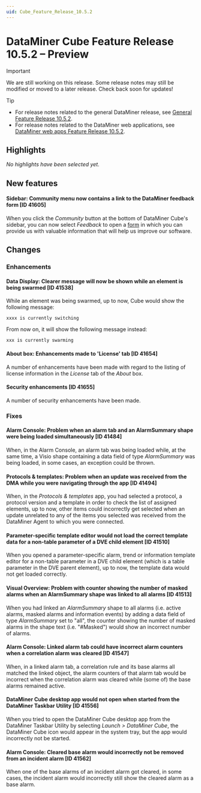 ```yaml
---
uid: Cube_Feature_Release_10.5.2
---
```


# DataMiner Cube Feature Release 10.5.2 – Preview

> [!IMPORTANT]
> We are still working on this release. Some release notes may still be modified or moved to a later release. Check back soon for updates!

> [!TIP]
>
> - For release notes related to the general DataMiner release, see [General Feature Release 10.5.2](xref:General_Feature_Release_10.5.2).
> - For release notes related to the DataMiner web applications, see [DataMiner web apps Feature Release 10.5.2](xref:Web_apps_Feature_Release_10.5.2).

## Highlights

*No highlights have been selected yet.*

## New features

#### Sidebar: Community menu now contains a link to the DataMiner feedback form [ID 41605]

<!-- MR 10.4.0 [CU11] / 10.5.0 [CU0] - FR 10.5.2 -->

When you click the *Community* button at the bottom of DataMiner Cube's sidebar, you can now select *Feedback* to open a [form](https://aka.dataminer.services/feedback-cube) in which you can provide us with valuable information that will help us improve our software.

## Changes

### Enhancements

#### Data Display: Clearer message will now be shown while an element is being swarmed [ID 41538]

<!-- MR 10.4.0 [CU11] / 10.5.0 [CU0] - FR 10.5.2 -->

While an element was being swarmed, up to now, Cube would show the following message:

`xxxx is currently switching`

From now on, it will show the following message instead:

`xxx is currently swarming`

#### About box: Enhancements made to 'License' tab [ID 41654]

<!-- MR 10.4.0 [CU11] / 10.5.0 [CU0] - FR 10.5.2 -->

A number of enhancements have been made with regard to the listing of license information in the *License* tab of the *About* box.

#### Security enhancements [ID 41655]

<!-- 41655: MR 10.4.0 [CU11] / 10.5.0 [CU0] - FR 10.5.2 -->

A number of security enhancements have been made.

### Fixes

#### Alarm Console: Problem when an alarm tab and an AlarmSummary shape were being loaded simultaneously [ID 41484]

<!-- MR 10.4.0 [CU11] / 10.5.0 [CU0] - FR 10.5.2 -->

When, in the Alarm Console, an alarm tab was being loaded while, at the same time, a Visio shape containing a data field of type *AlarmSummary* was being loaded, in some cases, an exception could be thrown.

#### Protocols & templates: Problem when an update was received from the DMA while you were navigating through the app [ID 41494]

<!-- MR 10.4.0 [CU11] / 10.5.0 [CU0] - FR 10.5.2 -->

When, in the *Protocols & templates* app, you had selected a protocol, a protocol version and a template in order to check the list of assigned elements, up to now, other items could incorrectly get selected when an update unrelated to any of the items you selected was received from the DataMiner Agent to which you were connected.

#### Parameter-specific template editor would not load the correct template data for a non-table parameter of a DVE child element [ID 41510]

<!-- MR 10.4.0 [CU11] / 10.5.0 [CU0] - FR 10.5.2 -->

When you opened a parameter-specific alarm, trend or information template editor for a non-table parameter in a DVE child element (which is a table parameter in the DVE parent element), up to now, the template data would not get loaded correctly.

#### Visual Overview: Problem with counter showing the number of masked alarms when an AlarmSummary shape was linked to all alarms [ID 41513]

<!-- MR 10.4.0 [CU11] / 10.5.0 [CU0] - FR 10.5.2 -->

When you had linked an *AlarmSummary* shape to all alarms (i.e. active alarms, masked alarms and information events) by adding a data field of type *AlarmSummary* set to "all", the counter showing the number of masked alarms in the shape text (i.e. "#Masked") would show an incorrect number of alarms.

#### Alarm Console: Linked alarm tab could have incorrect alarm counters when a correlation alarm was cleared [ID 41547]

<!-- MR 10.4.0 [CU11] / 10.5.0 [CU0] - FR 10.5.2 -->

When, in a linked alarm tab, a correlation rule and its base alarms all matched the linked object, the alarm counters of that alarm tab would be incorrect when the correlation alarm was cleared while (some of) the base alarms remained active.

#### DataMiner Cube desktop app would not open when started from the DataMiner Taskbar Utility [ID 41556]

<!-- MR 10.4.0 [CU11] / 10.5.0 [CU0] - FR 10.5.2 -->

When you tried to open the DataMiner Cube desktop app from the DataMiner Taskbar Utility by selecting *Launch > DataMiner Cube*, the DataMiner Cube icon would appear in the system tray, but the app would incorrectly not be started.

#### Alarm Console: Cleared base alarm would incorrectly not be removed from an incident alarm [ID 41562]

<!-- MR 10.4.0 [CU11] / 10.5.0 [CU0] - FR 10.5.2 -->

When one of the base alarms of an incident alarm got cleared, in some cases, the incident alarm would incorrectly still show the cleared alarm as a base alarm.
